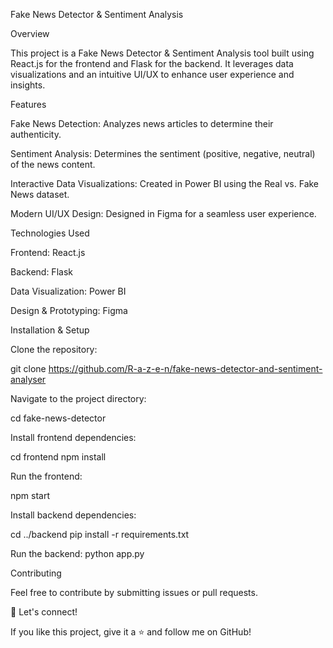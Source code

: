 Fake News Detector & Sentiment Analysis

Overview

This project is a Fake News Detector & Sentiment Analysis tool built using React.js for the frontend and Flask for the backend. It leverages data visualizations and an intuitive UI/UX to enhance user experience and insights.

Features

Fake News Detection: Analyzes news articles to determine their authenticity.

Sentiment Analysis: Determines the sentiment (positive, negative, neutral) of the news content.

Interactive Data Visualizations: Created in Power BI using the Real vs. Fake News dataset.

Modern UI/UX Design: Designed in Figma for a seamless user experience.

Technologies Used

Frontend: React.js

Backend: Flask

Data Visualization: Power BI

Design & Prototyping: Figma

Installation & Setup

Clone the repository:

git clone https://github.com/R-a-z-e-n/fake-news-detector-and-sentiment-analyser

Navigate to the project directory:

cd fake-news-detector

Install frontend dependencies:

cd frontend
npm install

Run the frontend:

npm start

Install backend dependencies:

cd ../backend
pip install -r requirements.txt

Run the backend:
python app.py

Contributing

Feel free to contribute by submitting issues or pull requests.

🚀 Let's connect!

If you like this project, give it a ⭐ and follow me on GitHub!

